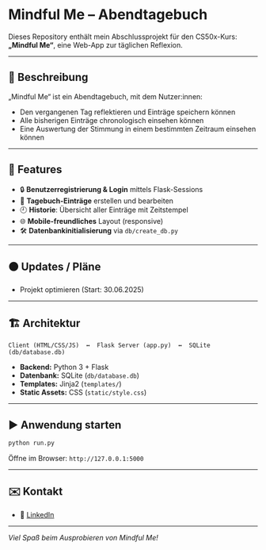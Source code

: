 # Mindful Me – Abendtagebuch

Dieses Repository enthält mein Abschlussprojekt für den CS50x-Kurs: **„Mindful Me“**, eine Web-App zur täglichen Reflexion.

---

## 📄 Beschreibung

„Mindful Me“ ist ein Abendtagebuch, mit dem Nutzer:innen:
- Den vergangenen Tag reflektieren und Einträge speichern können
- Alle bisherigen Einträge chronologisch einsehen können
- Eine Auswertung der Stimmung in einem bestimmten Zeitraum einsehen können
---

## 🚀 Features

- 🔒 **Benutzerregistrierung & Login** mittels Flask-Sessions
- 📔 **Tagebuch-Einträge** erstellen und bearbeiten
- 🕘 **Historie**: Übersicht aller Einträge mit Zeitstempel
- 🌐 **Mobile-freundliches** Layout (responsive)
- 🛠️ **Datenbankinitialisierung** via `db/create_db.py`
---

## 🟠 Updates / Pläne

- Projekt optimieren (Start: 30.06.2025)
---

## 🏗️ Architektur

```
Client (HTML/CSS/JS)  ↔  Flask Server (app.py)  ↔  SQLite (db/database.db)
```

- **Backend:** Python 3 + Flask
- **Datenbank:** SQLite (`db/database.db`)
- **Templates:** Jinja2 (`templates/`)
- **Static Assets:** CSS (`static/style.css`)

---

## ▶️ Anwendung starten

```bash
python run.py
```

Öffne im Browser: `http://127.0.0.1:5000`

---

## ✉️ Kontakt
 
- 🔗 [LinkedIn](https://www.linkedin.com/in/celine-maloszek-458a64359/)

---

*Viel Spaß beim Ausprobieren von Mindful Me!*

